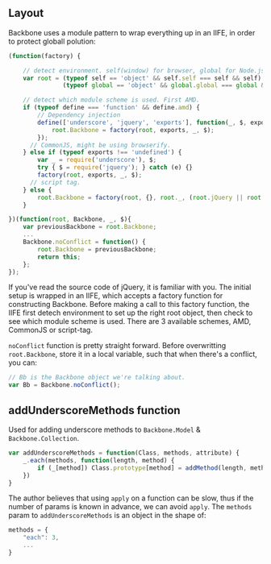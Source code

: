 ## Layout
Backbone uses a module pattern to wrap everything up in an IIFE, in order to protect globall polution:

```js
(function(factory) {

    // detect environment. self(window) for browser, global for Node.js
    var root = (typeof self == 'object' && self.self === self && self) ||
               (typeof global == 'object' && global.global === global && global);

    // detect which module scheme is used. First AMD.
    if (typeof define === 'function' && define.amd) {
        // Dependency injection
        define(['underscore', 'jquery', 'exports'], function(_, $, exports) {
            root.Backbone = factory(root, exports, _, $);
        });
      // CommonJS, might be using browserify.
    } else if (typeof exports !== 'undefined') {
        var _ = require('underscore'), $;
        try { $ = require('jquery'); } catch (e) {}
        factory(root, exports, _, $);
      // script tag.
    } else {
        root.Backbone = factory(root, {}, root._, (root.jQuery || root.Zepto || root.ender || root.$));
    }

})(function(root, Backbone, _, $){
    var previousBackbone = root.Backbone;
    ...
    Backbone.noConflict = function() {
        root.Backbone = previousBackbone;
        return this;
    };
});
```

If you've read the source code of jQuery, it is familiar with you.
The initial setup is wrapped in an IIFE, which accepts a factory function for constructing Backbone. Before making a call to this factory function, the IIFE first detech environment to set up the right root object, then check to see which module scheme is used. There are 3 available schemes, AMD, CommonJS or script-tag.

`noConflict` function is pretty straight forward. Before overwritting `root.Backbone`, store it in a local variable, such that when there's a conflict, you can:

```js
// Bb is the Backbone object we're talking about.
var Bb = Backbone.noConflict();
```

## addUnderscoreMethods function
Used for adding underscore methods to `Backbone.Model` & `Backbone.Collection`.

```js
var addUnderscoreMethods = function(Class, methods, attribute) {
    _.each(methods, function(length, method) {
        if (_[method]) Class.prototype[method] = addMethod(length, method, attribute);
    })
}
```

The author believes that using `apply` on a function can be slow, thus if the number of params is known in advance, we can avoid `apply`. The `methods` param to `addUnderscoreMethods` is an object in the shape of:

```js
methods = {
    "each": 3,
    ...
}
```